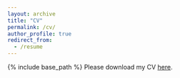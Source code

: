 ```yaml
---
layout: archive
title: "CV"
permalink: /cv/
author_profile: true
redirect_from:
  - /resume
---
```


{% include base_path %}
Please download my CV [here](http://buiksat.github.io/files/behzadian_cv.pdf).
